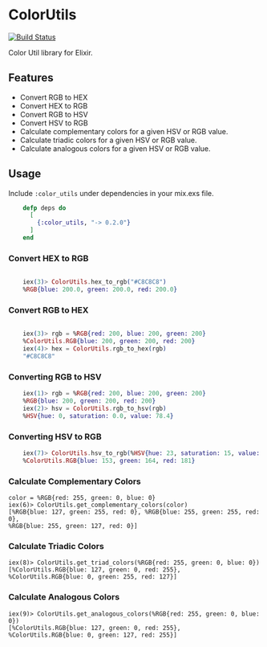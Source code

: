 ColorUtils
==========

[![Build Status](https://travis-ci.org/barakyo/color_utils.svg?branch=master)](https://travis-ci.org/barakyo/color_utils)

Color Util library for Elixir.

## Features ##
* Convert RGB to HEX
* Convert HEX to RGB
* Convert RGB to HSV
* Convert HSV to RGB
* Calculate complementary colors for a given HSV or RGB value.
* Calculate triadic colors for a given HSV or RGB value.
* Calculate analogous colors for a given HSV or RGB value.


## Usage ##

Include `:color_utils` under dependencies in your mix.exs file.
```elixir
    defp deps do
      [
        {:color_utils, "-> 0.2.0"}
      ]
    end
```

### Convert HEX to RGB ###
```elixir

    iex(3)> ColorUtils.hex_to_rgb("#C8C8C8")
    %RGB{blue: 200.0, green: 200.0, red: 200.0}
```

### Convert RGB to HEX ###
```elixir

    iex(3)> rgb = %RGB{red: 200, blue: 200, green: 200}
    %ColorUtils.RGB{blue: 200, green: 200, red: 200}
    iex(4)> hex = ColorUtils.rgb_to_hex(rgb)
    "#C8C8C8"
```

### Converting RGB to HSV ###

```elixir
    iex(1)> rgb = %RGB{red: 200, blue: 200, green: 200}
    %RGB{blue: 200, green: 200, red: 200}
    iex(2)> hsv = ColorUtils.rgb_to_hsv(rgb)
    %HSV{hue: 0, saturation: 0.0, value: 78.4}
```

### Converting HSV to RGB ###

```elixir
    iex(7)> ColorUtils.hsv_to_rgb(%HSV{hue: 23, saturation: 15, value: 71.0})
    %ColorUtils.RGB{blue: 153, green: 164, red: 181}
```

### Calculate Complementary Colors ###

    color = %RGB{red: 255, green: 0, blue: 0}
    iex(6)> ColorUtils.get_complementary_colors(color)
    [%RGB{blue: 127, green: 255, red: 0}, %RGB{blue: 255, green: 255, red: 0},
    %RGB{blue: 255, green: 127, red: 0}]

### Calculate Triadic Colors ###

    iex(8)> ColorUtils.get_triad_colors(%RGB{red: 255, green: 0, blue: 0})
    [%ColorUtils.RGB{blue: 127, green: 0, red: 255},
    %ColorUtils.RGB{blue: 0, green: 255, red: 127}]

### Calculate Analogous Colors ###

    iex(9)> ColorUtils.get_analogous_colors(%RGB{red: 255, green: 0, blue: 0})
    [%ColorUtils.RGB{blue: 127, green: 0, red: 255},
    %ColorUtils.RGB{blue: 0, green: 127, red: 255}]
